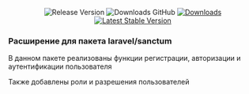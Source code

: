 <p align="center">
    <img src="https://img.shields.io/github/v/release/Dimanok1989/kolgaev-users?style=flat-square" alt="Release Version">
    <img src="https://img.shields.io/github/downloads/Dimanok1989/kolgaev-users/total?style=flat-square" alt="Downloads GitHub">
    <a href="https://packagist.org/packages/kolgaev/users">
        <img src="https://img.shields.io/packagist/dt/kolgaev/users?style=flat-square" alt="Downloads">
    </a>
    <a href="https://packagist.org/packages/kolgaev/users">
        <img src="https://img.shields.io/packagist/v/kolgaev/users?style=flat-square" alt="Latest Stable Version">
    </a>
</p>

### Расширение для пакета laravel/sanctum

В данном пакете реализованы функции регистрации, авторизации и аутентификации пользователя

Также добавлены роли и разрешения пользователей